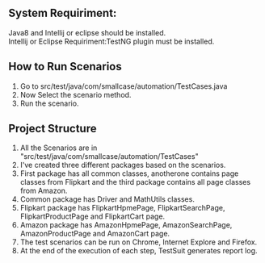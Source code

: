 ## System Requiriment: 
Java8 and Intellij or eclipse should be installed.
</br> Intellij or Eclipse Requiriment:TestNG plugin must be installed.
## How to Run Scenarios
1. Go to src/test/java/com/smallcase/automation/TestCases.java
2. Now Select the scenario method.
3. Run the scenario.
## Project Structure
1. All the Scenarios are in "src/test/java/com/smallcase/automation/TestCases"
2. I've created three different packages based on the scenarios.  
3. First package has all common classes, anotherone contains page classes from Flipkart and the third package contains all page classes from Amazon.
4. Common package has Driver and MathUtils classes.
5. Flipkart package has FlipkartHpmePage, FlipkartSearchPage, FlipkartProductPage and FlipkartCart page.
6. Amazon package has AmazonHpmePage, AmazonSearchPage, AmazonProductPage and AmazonCart page.
7. The test scenarios can be run on Chrome, Internet Explore and Firefox.
8. At the end of the execution of each step, TestSuit generates report log.


